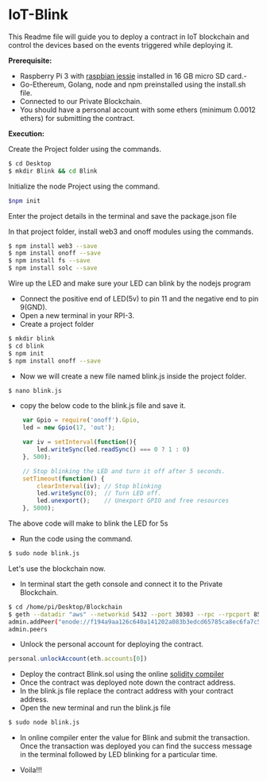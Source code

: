 # IoT-Blink

This Readme file will guide you to deploy a contract in IoT blockchain and control the devices based on the events triggered while deploying it.

**Prerequisite:**

- Raspberry Pi 3 with [raspbian jessie](https://www.raspberrypi.org/downloads/raspbian/) installed in 16 GB micro SD card.-
- Go-Ethereum, Golang, node and npm preinstalled using the install.sh file.
- Connected to our Private Blockchain.
- You should have a personal account with some ethers (minimum 0.0012 ethers) for submitting the contract.

**Execution:**

Create the Project folder using the commands.

``` bash
$ cd Desktop
$ mkdir Blink && cd Blink
```

Initialize the node Project using the command.

``` bash
$npm init
```

Enter the project details in the terminal and save the package.json file

In that project folder, install web3 and onoff modules using the commands.
``` bash
$ npm install web3 --save
$ npm install onoff --save
$ npm install fs --save
$ npm install solc --save
```

Wire up the LED and make sure your LED can blink by the nodejs program

- Connect the positive end of LED(5v) to pin 11 and the negative end to pin 9(GND).
- Open a new terminal in your RPI-3.
- Create a project folder

``` bash
$ mkdir blink
$ cd blink
$ npm init
$ npm install onoff --save
```

- Now we will create a new file named blink.js inside the project folder.

``` bash
$ nano blink.js

```
- copy the below code to the blink.js file and save it.

``` javascript
    var Gpio = require('onoff').Gpio,
    led = new Gpio(17, 'out');

    var iv = setInterval(function(){
        led.writeSync(led.readSync() === 0 ? 1 : 0)
    }, 500);

    // Stop blinking the LED and turn it off after 5 seconds.
    setTimeout(function() {
        clearInterval(iv); // Stop blinking
        led.writeSync(0);  // Turn LED off.
        led.unexport();    // Unexport GPIO and free resources
    }, 5000);

```
The above code will make to blink the LED for 5s

- Run the code using the command.

``` bash
$ sudo node blink.js

```

Let's use the blockchain now.

- In terminal start the geth console and connect it to the Private Blockchain.

``` bash
$ cd /home/pi/Desktop/Blockchain
$ geth --datadir "aws" --networkid 5432 --port 30303 --rpc --rpcport 8545 --rpccorsdomain "*" --nodiscover console
admin.addPeer("enode://f194a9aa126c640a141202a083b3edcd65785ca8ec6fa7c5d77065ef918c6a01d49512147826c11d2c60f6c1551eb5a120c33a16fb0c31f0879d582a4c247c7b@54.214.225.10:30303")
admin.peers
```
- Unlock the personal account for deploying the contract.

``` javascript
personal.unlockAccount(eth.accounts[0])
```

- Deploy the contract Blink.sol using the online [solidity compiler](https://ethereum.github.io/browser-solidity/#version=soljson-v0.4.12+commit.194ff033.js)
- Once the contract was deployed note down the contract address.
- In the blink.js file replace the contract address with your contract address.
- Open the new terminal and run the blink.js file

``` bash
$ sudo node blink.js

```
- In online compiler enter the value for Blink and submit the transaction. Once the transaction was deployed you can find the success message in the terminal followed by LED blinking for a particular time.

- Voila!!!
